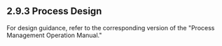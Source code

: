 
## 2.9.3 Process Design

For design guidance, refer to the corresponding version of the "Process Management Operation Manual."